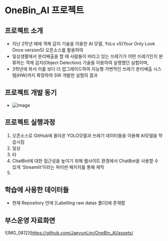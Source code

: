 # OneBin_AI 프로젝트

## 프로젝트 소개
- 지난 2학년 때에 객체 감지 기술을 이용한 AI 모델, YoLo v5(Your Only Look Once version5) 오픈소스를 활용하여
- 일상생활에서 분리배출을 할 때 사람들이 버리고 있는 쓰레기가 어떤 쓰레기인지 분류하는 객체 감지(Object Detection) 기술을 이용하여 실행했던 실험이며,
- 3학년에 와서 이를 보다 더 업그레이드하여 지능형 가변적인 쓰레기 분리배출 시스템(HW)까지 확장하여 SW 개발한 실험의 결과

## 프로젝트 개발 동기
- ![image](https://github.com/JaeyunLim/OneBin_AI/assets/97609649/22fe496b-b95c-4a88-a08a-508b2b347349)


## 프로젝트 실행과정
1. 오픈소스로 GitHub에 올라온 YOLO모델과 쓰레기 데이터들을 이용해 AI모델을 학습시킴
2. 일상
3. 타 
4. ChatBot에 대한 접근성을 높이기 위해 웹사이트 환경에서 ChatBot을 사용할 수 있게 ‘Streamlit’이라는 파이썬 패키지를 통해 제작
5. 

## 학습에 사용한 데이터들
- 현재 Repository 안에 [Labelling raw datas 폴더]에 존재함

## 부스운영 자료화면
![IMG_0812](https://github.com/JaeyunLim/OneBin_AI/assets/
